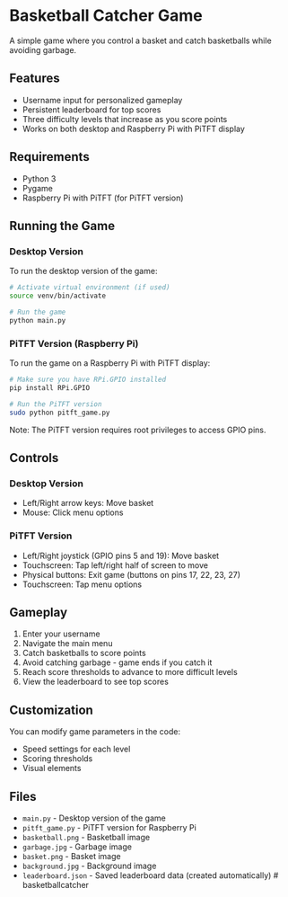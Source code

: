 # Basketball Catcher Game

A simple game where you control a basket and catch basketballs while avoiding garbage.

## Features

- Username input for personalized gameplay
- Persistent leaderboard for top scores
- Three difficulty levels that increase as you score points
- Works on both desktop and Raspberry Pi with PiTFT display

## Requirements

- Python 3
- Pygame
- Raspberry Pi with PiTFT (for PiTFT version)

## Running the Game

### Desktop Version

To run the desktop version of the game:

```bash
# Activate virtual environment (if used)
source venv/bin/activate

# Run the game
python main.py
```

### PiTFT Version (Raspberry Pi)

To run the game on a Raspberry Pi with PiTFT display:

```bash
# Make sure you have RPi.GPIO installed
pip install RPi.GPIO

# Run the PiTFT version
sudo python pitft_game.py
```

Note: The PiTFT version requires root privileges to access GPIO pins.

## Controls

### Desktop Version
- Left/Right arrow keys: Move basket
- Mouse: Click menu options

### PiTFT Version
- Left/Right joystick (GPIO pins 5 and 19): Move basket
- Touchscreen: Tap left/right half of screen to move
- Physical buttons: Exit game (buttons on pins 17, 22, 23, 27)
- Touchscreen: Tap menu options

## Gameplay

1. Enter your username
2. Navigate the main menu
3. Catch basketballs to score points
4. Avoid catching garbage - game ends if you catch it
5. Reach score thresholds to advance to more difficult levels
6. View the leaderboard to see top scores

## Customization

You can modify game parameters in the code:
- Speed settings for each level
- Scoring thresholds
- Visual elements

## Files

- `main.py` - Desktop version of the game
- `pitft_game.py` - PiTFT version for Raspberry Pi
- `basketball.png` - Basketball image
- `garbage.jpg` - Garbage image
- `basket.png` - Basket image
- `background.jpg` - Background image
- `leaderboard.json` - Saved leaderboard data (created automatically) # basketballcatcher

